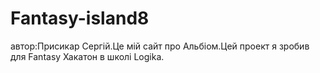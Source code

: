 # Fantasy-island8
автор:Присикар Сергій.Це мій сайт про Альбіом.Цей проект я зробив для Fantasy Хакатон в школі Logika.
